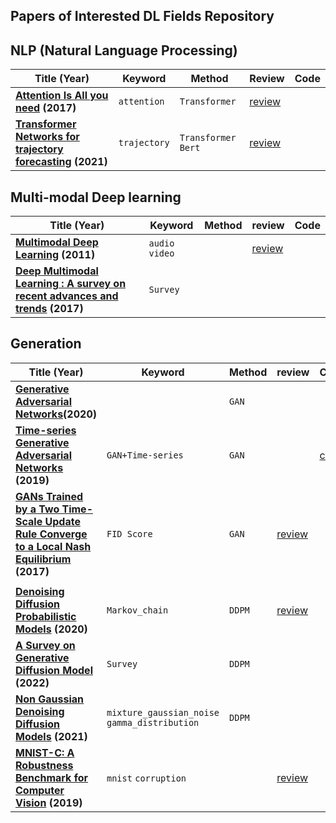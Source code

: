 ## Papers of Interested DL Fields Repository





## NLP (Natural Language Processing)

| Title (Year)                                                 | Keyword      | Method               | Review                                    | Code |
| ------------------------------------------------------------ | ------------ | -------------------- | ----------------------------------------- | ---- |
| **[Attention Is All you need](https://proceedings.neurips.cc/paper/2017/hash/3f5ee243547dee91fbd053c1c4a845aa-Abstract.html) (2017)** | `attention`  | `Transformer`        | [review](review/NLP/Transformer.pdf)      |      |
| **[Transformer Networks for trajectory forecasting](https://ieeexplore.ieee.org/abstract/document/9412190) (2021)** | `trajectory` | `Transformer` `Bert` | [review](review/NLP/Traj_transformer.pdf) |      |





## Multi-modal Deep learning

| Title (Year)                                                 | Keyword         | Method | review                             | Code |
| ------------------------------------------------------------ | --------------- | ------ | ---------------------------------- | ---- |
| **[Multimodal Deep Learning](https://openreview.net/forum?id=Hk4OO3W_bS) (2011)** | `audio` `video` |        | [review](review/multimodal/01.pdf) |      |
| **[Deep Multimodal Learning : A survey on recent advances and trends](https://ieeexplore.ieee.org/abstract/document/8103116?casa_token=3QJUj-90u5UAAAAA:CffQ9-BxsuXgtgzfDF-5cpbwibAJl2go2euv2BNidp_e9rwQgnsc5hRhWDo0M1WGrc_m_4Mov34) (2017)** | `Survey`        |        |                                    |      |





## Generation

| Title (Year)                                                 | Keyword                                             | Method | review                                 | Code                                                         |
| ------------------------------------------------------------ | --------------------------------------------------- | ------ | -------------------------------------- | ------------------------------------------------------------ |
| **[Generative Adversarial Networks](https://dl.acm.org/doi/abs/10.1145/3422622)(2020)** |                                                     | `GAN`  |                                        |                                                              |
| **[Time-series Generative Adversarial Networks](https://papers.nips.cc/paper/2019/hash/c9efe5f26cd17ba6216bbe2a7d26d490-Abstract.html) (2019)** | `GAN+Time-series`                                   | `GAN`  |                                        | [code](code/Time-series_Generative_Adversarial_Networks.ipynb) |
| **[GANs Trained by a Two Time-Scale Update Rule Converge to a Local Nash Equilibrium](https://proceedings.neurips.cc/paper/2017/hash/8a1d694707eb0fefe65871369074926d-Abstract.html) (2017)** | `FID Score`                                         | `GAN`  | [review](review/diffusion_model/03.md) |                                                              |
|                                                              |                                                     |        |                                        |                                                              |
| **[Denoising Diffusion Probabilistic Models](https://proceedings.neurips.cc/paper/2020/hash/4c5bcfec8584af0d967f1ab10179ca4b-Abstract.html) (2020)** | `Markov_chain`                                      | `DDPM` | [review](review/diffusion_model/01.md) |                                                              |
| **[A Survey on Generative Diffusion Model](https://arxiv.org/abs/2209.02646) (2022)** | `Survey`                                            | `DDPM` |                                        |                                                              |
| **[Non Gaussian Denoising Diffusion Models](https://arxiv.org/abs/2106.07582) (2021)** | `mixture_gaussian_noise` <br />`gamma_distribution` | `DDPM` |                                        |                                                              |
| **[MNIST-C: A Robustness Benchmark for Computer Vision](https://arxiv.org/abs/1906.02337) (2019)** | `mnist` `corruption`                                |        | [review](review/diffusion_model/02.md) |                                                              |

